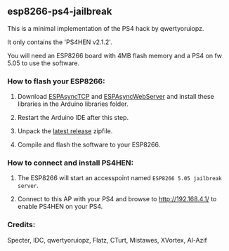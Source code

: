 
## esp8266-ps4-jailbreak

This is a minimal implementation of the PS4 hack by qwertyoruiopz.

It only contains the 'PS4HEN v2.1.2'.

You will need an ESP8266 board with 4MB flash memory and a PS4 on fw 5.05 to use the software.

### How to flash your ESP8266:
1. Download [ESPAsyncTCP](https://github.com/me-no-dev/ESPAsyncTCP) and [ESPAsyncWebServer](https://github.com/me-no-dev/ESPAsyncWebServer) and install these libraries in the Arduino libraries folder. 
2. Restart the Arduino IDE after this step.

3. Unpack the [latest release](releases/latest) zipfile.

4. Compile and flash the software to your ESP8266.

### How to connect and install PS4HEN:
1. The ESP8266 will start an accesspoint named `ESP8266 5.05 jailbreak server`.

2. Connect to this AP with your PS4 and browse to http://192.168.4.1/ to enable PS4HEN on your PS4.

### Credits:
Specter, IDC, qwertyoruiopz, Flatz, CTurt, Mistawes, XVortex, Al-Azif
